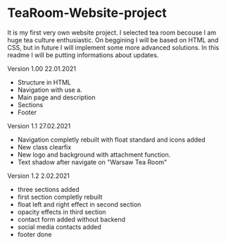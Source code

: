 # TeaRoom-Website-project
It is my first very own website project. I selected tea room becouse I am huge tea culture enthusiastic.
On beggining I will be based on HTML and CSS, but in future I will implement some more advanced solutions.
In this readme I will be putting informations about updates.

Version 1.00 22.01.2021
- Structure in HTML
- Navigation with use a.
- Main page and description
- Sections
- Footer

Version 1.1 27.02.2021
- Navigation completly rebuilt with float standard and icons added
- New class clearfix
- New logo and background with attachment function.
- Text shadow after navigate on "Warsaw Tea Room"

Version 1.2 2.02.2021
- three sections added
- first section completly rebuilt
- float left and right effect in second section
- opacity effects in third section
- contact form added without backend
- social media contacts added
- footer done
